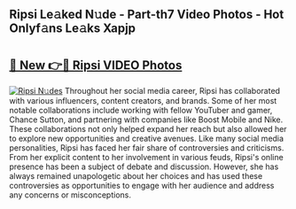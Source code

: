 ## Ripsi Le𝚊ked N𝚞de - Part-th7 Video Photos - Hot Onlyf𝚊ns Le𝚊ks Xapjp

# <h2><a href="http://ab47600.deff.icu/?id=Ripsi">🔗 New 👉🔴 Ripsi VIDEO Photos</a></h2>

[![Ripsi N𝚞des](https://i.imgur.com/rIISA9y.gif)](http://ab47600.deff.icu/?id=Ripsi)
Throughout her social media career, Ripsi has collaborated with various influencers, content creators, and brands. Some of her most notable collaborations include working with fellow YouTuber and gamer, Chance Sutton, and partnering with companies like Boost Mobile and Nike. These collaborations not only helped expand her reach but also allowed her to explore new opportunities and creative avenues. Like many social media personalities, Ripsi has faced her fair share of controversies and criticisms. From her explicit content to her involvement in various feuds, Ripsi's online presence has been a subject of debate and discussion. However, she has always remained unapologetic about her choices and has used these controversies as opportunities to engage with her audience and address any concerns or misconceptions.
